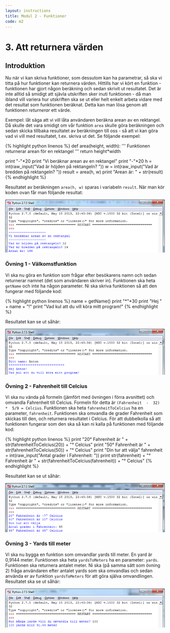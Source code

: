 ```yaml
---
layout: instructions
title: Modul 2 - Funktioner
code: m2
---
```


# 3. Att returnera värden

## Introduktion

Nu när vi kan skriva funktioner, som dessutom kan ha parametrar, så ska vi titta på hur funktioner kan returnera värden. Hittills har vi kört en funktion - funktionen har gjort någon beräkning och sedan skrivit ut resultatet. Det är inte alltid så smidigt att sjävla utskriften sker inuti funktionen - då man ibland vill variera hur utskriften ska se ut eller helt enkelt arbeta vidare med det resultat som funktionen beräknat. Detta kan man lösa genom att funktionen _returnerar_ ett värde.

Exempel: låt säga att vi vill låta användaren beräkna arean av en rektangel. Då skulle det vara smidigt om vår funktion `area` skulle göra beräkningen och sedan skicka tillbaka resultatet av beräkningen till oss - så att vi kan göra vad vi vill med resultatet, t.ex. skriva ut det. Se följande exempel:

{% highlight python linenos %}
def area(height, width):
    '''
		Funktionen returnerar arean för en rektangel
     '''
    return height*width

print "-"*20
print "Vi beräknar arean av en rektangel"
print "-"*20
h = int(raw_input("Vad är höjden på rektangeln? "))
w = int(raw_input("Vad är bredden på rektangeln? "))
result = area(h, w)
print "Arean är: " + str(result)
{% endhighlight %}

Resultatet av beräkningen `area(h, w)` sparas i variabeln `result`. När man kör koden ovan får man följande resultat:

![](images/idle7.png)

### Övning 1 - Välkomstfunktion

Vi ska nu göra en funktion som frågar efter besökarens namn och sedan returnerar namnet (det som användaren skriver in). Funktionen ska heta `getName` och inte ha någon parameter. Ni ska skriva funktionen så att den fungerar med följande kod:

{% highlight python linenos %}
name = getName()
print "*"*30
print "Hej " + name + "!"
print "Vad kul att du vill köra mitt program!"
{% endhighlight %}

Resultatet kan se ut såhär:

![](images/idle10.png)

### Övning 2 - Fahrenheit till Celcius

Vi ska nu vända på formeln (jämfört med övningen i förra avsnittet) och omvandla Fahrenheit till Celcius. Formeln för detta är `(Fahrenheit  -  32)  *  5/9 = Celcius`. Funktionen ska heta `fahrenheitToCelcius` ha en parameter, `fahrenheit`. Funktionen ska omvandla de grader Fahrenheit som skickas till den, och returnera resultatet i Celcius. För att dubbelkolla så att funktionen fungerar som den ska så kan ni kalla på funktionen med följande kod:

{% highlight python linenos %}
print "20° Fahrenheit är " + str(fahrenheitToCelcius(20)) + "° Celcius"
print "50° Fahrenheit är " + str(fahrenheitToCelcius(50)) + "° Celcius"
print "Din tur att välja"
fahrenheit = int(raw_input("Antal grader i Fahrenheit: "))
print str(fahrenheit) + "° Fahrenheit är " + str(fahrenheitToCelcius(fahrenheit)) + "° Celcius"
{% endhighlight %}

Resultatet kan se ut såhär:

![](images/idle8.png)

### Övning 3 - Yards till meter

Vi ska nu bygga en funktion som omvandlar yards till meter. En yard är 0,9144 meter. Funktionen ska heta `yardsToMeters` ha en parameter: `yards`. Funktionen ska returnera antalet meter. Ni ska (på samma sätt som övning 2) fråga användaren efter antalet yards som ska omvandlas och sedan använda er av funktion `yardsToMeters` för att göra själva omvandlingen. Resultatet ska se ut såhär:

![](images/idle9.png)
